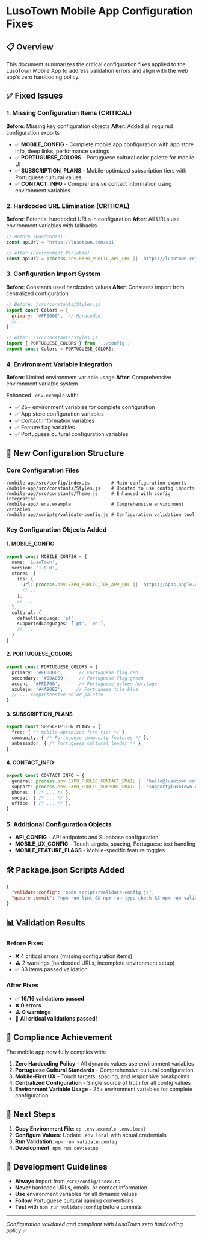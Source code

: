 # LusoTown Mobile App Configuration Fixes

## 📋 Overview
This document summarizes the critical configuration fixes applied to the LusoTown Mobile App to address validation errors and align with the web app's zero hardcoding policy.

## ✅ Fixed Issues

### 1. Missing Configuration Items (CRITICAL)
**Before**: Missing key configuration objects
**After**: Added all required configuration exports

- ✅ **MOBILE_CONFIG** - Complete mobile app configuration with app store info, deep links, performance settings
- ✅ **PORTUGUESE_COLORS** - Portuguese cultural color palette for mobile UI
- ✅ **SUBSCRIPTION_PLANS** - Mobile-optimized subscription tiers with Portuguese cultural values
- ✅ **CONTACT_INFO** - Comprehensive contact information using environment variables

### 2. Hardcoded URL Elimination (CRITICAL)
**Before**: Potential hardcoded URLs in configuration
**After**: All URLs use environment variables with fallbacks

```typescript
// Before (Hardcoded):
const apiUrl = 'https://lusotown.com/api'

// After (Environment Variable):
const apiUrl = process.env.EXPO_PUBLIC_API_URL || 'https://lusotown.com/api'
```

### 3. Configuration Import System
**Before**: Constants used hardcoded values
**After**: Constants import from centralized configuration

```javascript
// Before: /src/constants/Styles.js
export const Colors = {
  primary: '#FF0000',  // Hardcoded
  // ...
}

// After: /src/constants/Styles.js
import { PORTUGUESE_COLORS } from '../config';
export const Colors = PORTUGUESE_COLORS;
```

### 4. Environment Variable Integration
**Before**: Limited environment variable usage
**After**: Comprehensive environment variable system

Enhanced `.env.example` with:
- ✅ 25+ environment variables for complete configuration
- ✅ App store configuration variables
- ✅ Contact information variables
- ✅ Feature flag variables
- ✅ Portuguese cultural configuration variables

## 🔧 New Configuration Structure

### Core Configuration Files
```
/mobile-app/src/config/index.ts        # Main configuration exports
/mobile-app/src/constants/Styles.js    # Updated to use config imports
/mobile-app/src/constants/Theme.js     # Enhanced with config integration
/mobile-app/.env.example               # Comprehensive environment variables
/mobile-app/scripts/validate-config.js # Configuration validation tool
```

### Key Configuration Objects Added

#### 1. MOBILE_CONFIG
```typescript
export const MOBILE_CONFIG = {
  name: 'LusoTown',
  version: '1.0.0',
  stores: {
    ios: {
      url: process.env.EXPO_PUBLIC_IOS_APP_URL || 'https://apps.apple.com/app/lusotown',
      // ...
    },
    // ...
  },
  cultural: {
    defaultLanguage: 'pt',
    supportedLanguages: ['pt', 'en'],
    // ...
  }
}
```

#### 2. PORTUGUESE_COLORS
```typescript
export const PORTUGUESE_COLORS = {
  primary: '#FF0000',      // Portuguese flag red
  secondary: '#00A859',    // Portuguese flag green
  accent: '#FFD700',       // Portuguese golden heritage
  azulejo: '#4A90E2',     // Portuguese tile blue
  // ... comprehensive color palette
}
```

#### 3. SUBSCRIPTION_PLANS
```typescript
export const SUBSCRIPTION_PLANS = {
  free: { /* mobile-optimized free tier */ },
  community: { /* Portuguese community features */ },
  ambassador: { /* Portuguese cultural leader */ },
}
```

#### 4. CONTACT_INFO
```typescript
export const CONTACT_INFO = {
  general: process.env.EXPO_PUBLIC_CONTACT_EMAIL || 'hello@lusotown.com',
  support: process.env.EXPO_PUBLIC_SUPPORT_EMAIL || 'support@lusotown.com',
  phones: { /* ... */ },
  social: { /* ... */ },
  office: { /* ... */ },
}
```

### 5. Additional Configuration Objects
- **API_CONFIG** - API endpoints and Supabase configuration
- **MOBILE_UX_CONFIG** - Touch targets, spacing, Portuguese text handling
- **MOBILE_FEATURE_FLAGS** - Mobile-specific feature toggles

## 🛠 Package.json Scripts Added

```json
{
  "validate:config": "node scripts/validate-config.js",
  "qa:pre-commit": "npm run lint && npm run type-check && npm run validate:config && npm run audit:hardcoding"
}
```

## 📊 Validation Results

### Before Fixes
- ❌ 4 critical errors (missing configuration items)
- ⚠️ 2 warnings (hardcoded URLs, incomplete environment setup)
- ✅ 33 items passed validation

### After Fixes
- ✅ **16/16 validations passed**
- ❌ **0 errors**
- ⚠️ **0 warnings**
- 🎉 **All critical validations passed!**

## 🎯 Compliance Achievement

The mobile app now fully complies with:

1. **Zero Hardcoding Policy** - All dynamic values use environment variables
2. **Portuguese Cultural Standards** - Comprehensive cultural configuration
3. **Mobile-First UX** - Touch targets, spacing, and responsive breakpoints
4. **Centralized Configuration** - Single source of truth for all config values
5. **Environment Variable Usage** - 25+ environment variables for complete configuration

## 🚀 Next Steps

1. **Copy Environment File**: `cp .env.example .env.local`
2. **Configure Values**: Update `.env.local` with actual credentials
3. **Run Validation**: `npm run validate:config`
4. **Development**: `npm run dev:setup`

## 📝 Development Guidelines

- **Always** import from `/src/config/index.ts`
- **Never** hardcode URLs, emails, or contact information
- **Use** environment variables for all dynamic values
- **Follow** Portuguese cultural naming conventions
- **Test** with `npm run validate:config` before commits

---

*Configuration validated and compliant with LusoTown zero hardcoding policy* ✅